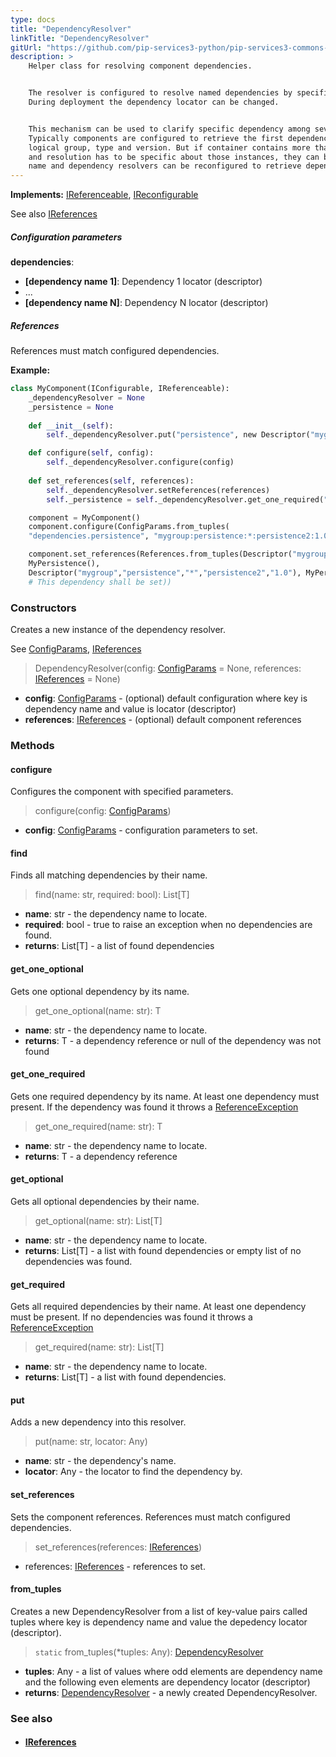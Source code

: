 ```yaml
---
type: docs
title: "DependencyResolver"
linkTitle: "DependencyResolver"
gitUrl: "https://github.com/pip-services3-python/pip-services3-commons-python"
description: >
    Helper class for resolving component dependencies.  


    The resolver is configured to resolve named dependencies by specific locator.
    During deployment the dependency locator can be changed.  


    This mechanism can be used to clarify specific dependency among several alternatives.
    Typically components are configured to retrieve the first dependency that matches
    logical group, type and version. But if container contains more than one instance
    and resolution has to be specific about those instances, they can be given a unique
    name and dependency resolvers can be reconfigured to retrieve dependencies by their name.
---
```


**Implements:** [IReferenceable](../ireferenceable), [IReconfigurable](../../config/ireconfigurable)

See also [IReferences](../ireferences)

##### Configuration parameters

**dependencies**:
- **[dependency name 1]**: Dependency 1 locator (descriptor)
- ...
- **[dependency name N]**: Dependency N locator (descriptor)

##### References

References must match configured dependencies.

**Example:**

```python
class MyComponent(IConfigurable, IReferenceable):
    _dependencyResolver = None
    _persistence = None
    
    def __init__(self):
        self._dependencyResolver.put("persistence", new Descriptor("mygroup", "persistence", "*", "*", "1.0"))

    def configure(self, config):
        self._dependencyResolver.configure(config)
        
    def set_references(self, references):
        self._dependencyResolver.setReferences(references)
        self._persistence = self._dependencyResolver.get_one_required("persistence")

    component = MyComponent()
    component.configure(ConfigParams.from_tuples(
    "dependencies.persistence", "mygroup:persistence:*:persistence2:1.0"))

    component.set_references(References.from_tuples(Descriptor("mygroup","persistence","*","persistence1","1.0"),
    MyPersistence(),
    Descriptor("mygroup","persistence","*","persistence2","1.0"), MyPersistence()
    # This dependency shall be set))

```

### Constructors
Creates a new instance of the dependency resolver.

See [ConfigParams](../../config/config_params), [IReferences](../ireferences)

> DependencyResolver(config: [ConfigParams](../../config/config_params) = None, references: [IReferences](../ireferences) = None)

- **config**: [ConfigParams](../../config/config_params) - (optional) default configuration where key is dependency name and value is locator (descriptor)
- **references**: [IReferences](../ireferences) - (optional) default component references


### Methods

#### configure
Configures the component with specified parameters.

> configure(config: [ConfigParams](../../config/config_params))

- **config**: [ConfigParams](../../config/config_params) - configuration parameters to set.

#### find
Finds all matching dependencies by their name.

> find(name: str, required: bool): List[T]

- **name**: str - the dependency name to locate.
- **required**: bool - true to raise an exception when no dependencies are found.
- **returns**: List[T] - a list of found dependencies

#### get_one_optional
Gets one optional dependency by its name.

> get_one_optional(name: str): T

- **name**: str - the dependency name to locate.
- **returns**: T - a dependency reference or null of the dependency was not found

#### get_one_required
Gets one required dependency by its name.
At least one dependency must present.
If the dependency was found it throws a [ReferenceException](../reference_exception)

> get_one_required(name: str): T

- **name**: str - the dependency name to locate.
- **returns**: T - a dependency reference

#### get_optional
Gets all optional dependencies by their name.

> get_optional(name: str): List[T]

- **name**: str - the dependency name to locate.
- **returns**: List[T] - a list with found dependencies or empty list of no dependencies was found.

#### get_required
Gets all required dependencies by their name.
At least one dependency must be present.
If no dependencies was found it throws a [ReferenceException](../reference_exception)

> get_required(name: str): List[T]

- **name**: str - the dependency name to locate.
- **returns**: List[T] - a list with found dependencies.

#### put
Adds a new dependency into this resolver.

> put(name: str, locator: Any)

- **name**: str - the dependency's name.
- **locator**: Any - the locator to find the dependency by.

#### set_references
Sets the component references. References must match configured dependencies.

> set_references(references: [IReferences](../ireferences))

- references: [IReferences](../ireferences) - references to set.

#### from_tuples
Creates a new DependencyResolver from a list of key-value pairs called tuples
where key is dependency name and value the depedency locator (descriptor).

> `static` from_tuples(*tuples: Any): [DependencyResolver]()

- **tuples**: Any - a list of values where odd elements are dependency name and the following even elements are dependency locator (descriptor)
- **returns**: [DependencyResolver]() - a newly created DependencyResolver.



### See also
- #### [IReferences](../ireferences)